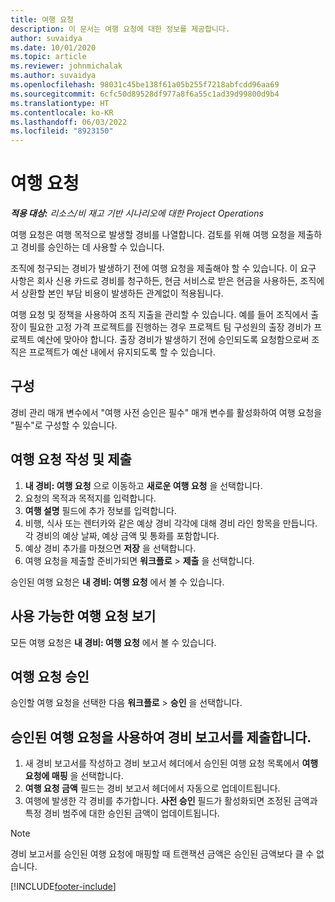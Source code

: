 ```yaml
---
title: 여행 요청
description: 이 문서는 여행 요청에 대한 정보를 제공합니다.
author: suvaidya
ms.date: 10/01/2020
ms.topic: article
ms.reviewer: johnmichalak
ms.author: suvaidya
ms.openlocfilehash: 98031c45be138f61a05b255f7218abfcdd96aa69
ms.sourcegitcommit: 6cfc50d89528df977a8f6a55c1ad39d99800d9b4
ms.translationtype: HT
ms.contentlocale: ko-KR
ms.lasthandoff: 06/03/2022
ms.locfileid: "8923150"
---
```

# <a name="travel-requisitions"></a>여행 요청

_**적용 대상:** 리소스/비 재고 기반 시나리오에 대한 Project Operations_

여행 요청은 여행 목적으로 발생할 경비를 나열합니다. 검토를 위해 여행 요청을 제출하고 경비를 승인하는 데 사용할 수 있습니다.

조직에 청구되는 경비가 발생하기 전에 여행 요청을 제출해야 할 수 있습니다. 이 요구 사항은 회사 신용 카드로 경비를 청구하든, 현금 서비스로 받은 현금을 사용하든, 조직에서 상환할 본인 부담 비용이 발생하든 관계없이 적용됩니다.

여행 요청 및 정책을 사용하여 조직 지출을 관리할 수 있습니다. 예를 들어 조직에서 출장이 필요한 고정 가격 프로젝트를 진행하는 경우 프로젝트 팀 구성원의 출장 경비가 프로젝트 예산에 맞아야 합니다. 출장 경비가 발생하기 전에 승인되도록 요청함으로써 조직은 프로젝트가 예산 내에서 유지되도록 할 수 있습니다.

## <a name="configuration"></a>구성 

경비 관리 매개 변수에서 "여행 사전 승인은 필수" 매개 변수를 활성화하여 여행 요청을 "필수"로 구성할 수 있습니다. 

## <a name="create-and-submit-a-travel-requisition"></a>여행 요청 작성 및 제출

1. **내 경비: 여행 요청** 으로 이동하고 **새로운 여행 요청** 을 선택합니다.
2. 요청의 목적과 목적지를 입력합니다.
3. **여행 설명** 필드에 추가 정보를 입력합니다. 
4. 비행, 식사 또는 렌터카와 같은 예상 경비 각각에 대해 경비 라인 항목을 만듭니다. 각 경비의 예상 날짜, 예상 금액 및 통화를 포함합니다. 
5. 예상 경비 추가를 마쳤으면 **저장** 을 선택합니다.
6. 여행 요청을 제출할 준비가되면 **워크플로** > **제출** 을 선택합니다.

승인된 여행 요청은 **내 경비: 여행 요청** 에서 볼 수 있습니다. 

## <a name="view-available-travel-requisitions"></a>사용 가능한 여행 요청 보기

모든 여행 요청은 **내 경비: 여행 요청** 에서 볼 수 있습니다.

## <a name="approve-travel-requisitions"></a>여행 요청 승인

승인할 여행 요청을 선택한 다음 **워크플로** > **승인** 을 선택합니다.  

## <a name="submit-an-expense-report-using-your-approved-travel-requisition"></a>승인된 여행 요청을 사용하여 경비 보고서를 제출합니다.

1. 새 경비 보고서를 작성하고 경비 보고서 헤더에서 승인된 여행 요청 목록에서 **여행 요청에 매핑** 을 선택합니다.
2. **여행 요청 금액** 필드는 경비 보고서 헤더에서 자동으로 업데이트됩니다.
3. 여행에 발생한 각 경비를 추가합니다. **사전 승인** 필드가 활성화되면 조정된 금액과 특정 경비 범주에 대한 승인된 금액이 업데이트됩니다.

> [!NOTE]
> 경비 보고서를 승인된 여행 요청에 매핑할 때 트랜잭션 금액은 승인된 금액보다 클 수 없습니다. 


[!INCLUDE[footer-include](../includes/footer-banner.md)]